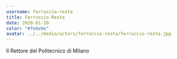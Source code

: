 ```yaml
---
username: ferruccio-resta
title: Ferruccio Resta
date: 2020-01-20
color: "#fe6e9e"
avatar: ../../media/actors/ferruccio-resta/ferruccio-resta.jpg
---
```


Il Rettore del Politecnico di Milano
